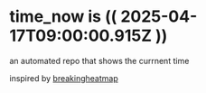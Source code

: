 # time_now is (( 2025-04-17T09:00:00.915Z ))

an automated repo that shows the currnent time

inspired by [breakingheatmap](https://github.com/breakingheatmap/breakingheatmap)